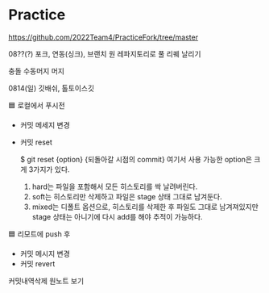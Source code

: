 # Practice

https://github.com/2022Team4/PracticeFork/tree/master

08??(?)
포크, 연동(싱크), 브랜치
원 레파지토리로 풀 리퀘 날리기

충돌 수동머지
머지


0814(일)
깃배쉬, 톨토이스깃
  
  🟦 로컬에서 푸시전 
  - 커밋 메세지 변경
  - 커밋 reset
  
    $ git reset {option} {되돌아갈 시점의 commit}
    여기서 사용 가능한 option은 크게 3가지가 있다. 
    1) hard는 파일을 포함해서 모든 히스토리를 싹 날려버린다. 
    2) soft는 히스토리만 삭제하고 파일은 stage 상태 그대로 남겨둔다. 
    3) mixed는 디폴트 옵션으로, 히스토리를 삭제한 후 파일도 그대로 남겨져있지만 stage 상태는 아니기에 다시 add를 해야 추적이 가능하다.

  🟦 리모트에 push 후
  - 커밋 메시지 변경
  - 커밋 revert
  
  커밋내역삭제
  원노트 보기
